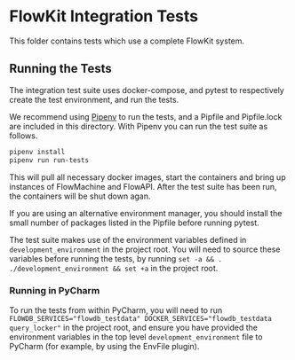 # FlowKit Integration Tests

This folder contains tests which use a complete FlowKit system.

## Running the Tests

The integration test suite uses docker-compose, and pytest to respectively create the test environment, and run the tests. 

We recommend using [Pipenv](https://docs.pipenv.org) to run the tests, and a Pipfile and Pipfile.lock are included in this directory.
With Pipenv you can run the test suite as follows.

```bash
pipenv install
pipenv run run-tests
```

This will pull all necessary docker images, start the containers and bring up instances of FlowMachine and FlowAPI. After the test suite has been run, the containers will be shut down agan.


If you are using an alternative environment manager, you should install the small number of packages listed in the Pipfile before running pytest.

The test suite makes use of the environment variables defined in `development_environment` in the project root. You will need to source these variables before running the tests, by running `set -a && . ./development_environment && set +a` in the project root.

### Running in PyCharm

To run the tests from within PyCharm, you will need to run `FLOWDB_SERVICES="flowdb_testdata" DOCKER_SERVICES="flowdb_testdata query_locker"` in the project root, and ensure you have provided the environment variables in the top level `development_environment` file to PyCharm (for example, by using the EnvFile plugin).
